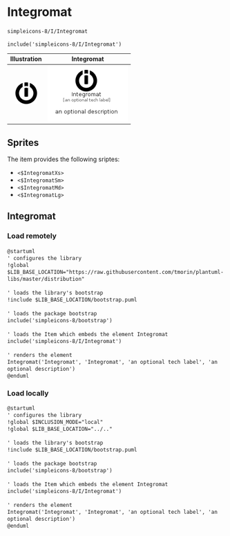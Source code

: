 # Integromat


```text
simpleicons-8/I/Integromat
```

```text
include('simpleicons-8/I/Integromat')
```



| Illustration | Integromat |
| :---: | :---: |
| ![illustration for Illustration](../../simpleicons-8/I/Integromat.png) | ![illustration for Integromat](../../simpleicons-8/I/Integromat.Local.png) |



## Sprites
The item provides the following sriptes:

- `<$IntegromatXs>`
- `<$IntegromatSm>`
- `<$IntegromatMd>`
- `<$IntegromatLg>`





## Integromat

### Load remotely
```plantuml
@startuml
' configures the library
!global $LIB_BASE_LOCATION="https://raw.githubusercontent.com/tmorin/plantuml-libs/master/distribution"

' loads the library's bootstrap
!include $LIB_BASE_LOCATION/bootstrap.puml

' loads the package bootstrap
include('simpleicons-8/bootstrap')

' loads the Item which embeds the element Integromat
include('simpleicons-8/I/Integromat')

' renders the element
Integromat('Integromat', 'Integromat', 'an optional tech label', 'an optional description')
@enduml
```

### Load locally
```plantuml
@startuml
' configures the library
!global $INCLUSION_MODE="local"
!global $LIB_BASE_LOCATION="../.."

' loads the library's bootstrap
!include $LIB_BASE_LOCATION/bootstrap.puml

' loads the package bootstrap
include('simpleicons-8/bootstrap')

' loads the Item which embeds the element Integromat
include('simpleicons-8/I/Integromat')

' renders the element
Integromat('Integromat', 'Integromat', 'an optional tech label', 'an optional description')
@enduml
```

